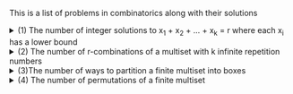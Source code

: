 This is a list of problems in combinatorics along with their solutions

<details>
<summary>(1) The number of integer solutions to x<sub>1</sub> + x<sub>2</sub> + ... + x<sub>k</sub> = r where each 
x<sub>i</sub> has a lower bound</summary>
<br>
The number of nonnegative integer solutions is (r+k-1) choose r. if x<sub>i</sub> >= l<sub>i</sub>, create new variables
<br>
y<sub>i</sub> = x<sub>i</sub> - l<sub>i</sub>
and now the solution is summing over new variables = r- sum of l<sub>i</sub>
</details>


<details>
<summary>(2) The number of r-combinations of a multiset with k infinite repetition numbers</summary>
<br>
Let S be a multiset with objects of k types, each with an infinite repetition number (or at least r). Then the number of
r-combinations of S equals
(r+k-1) choose r
</details>

<details>
<summary>(3)The number of ways to partition a finite multiset into boxes</summary>
(a) Let n be a positive integer and n<sub>1</sub>, n<sub>2</sub>, ..., n<sub>k</sub> be positive integers with 
n = n<sub>1</sub> + n<sub>2</sub> + ... + n<sub>k</sub>. The number of ways to partition a set of n objects into k 
labeled boxes in which Box 1 contains n<sub>1</sub> objects, ... Box k contains n<sub>k</sub> is
n!/(n<sub>1</sub>!* n<sub>2</sub>!* ... * n<sub>k</sub>!)

(b) If the boxes are not labeled:
n!/(k!* n<sub>1</sub>!* n<sub>2</sub>!* ... * n<sub>k</sub>!)
</details>

<details>
<summary>(4) The number of permutations of a finite multiset</summary>
Let S be a multiset with objects of k different types with finite repetition numbers n<sub>1</sub>, 
n<sub>2</sub>, ..., n<sub>k</sub> where the size of S is n = n<sub>1</sub> + n<sub>2</sub> + ... + n<sub>k</sub>. 
Find the number of permutations of S
n!/(n<sub>1</sub>* n<sub>2</sub>* ... * n<sub>k</sub>)
</details>